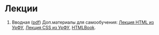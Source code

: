 # Лекции
01. Вводная ([pdf](https://github.com/itmo2019/lections/raw/master/01-start/01.pdf))
    Доп.материалы для самообучения: [Лекция HTML из УрФУ](https://urfu-2018.github.io/slides/markup/01-html/#/), [Лекция CSS из УрФУ](https://urfu-2018.github.io/slides/markup/02-css/#/), [HTMLBook](http://htmlbook.ru/).
